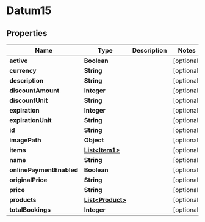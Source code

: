 

# Datum15


## Properties

Name | Type | Description | Notes
------------ | ------------- | ------------- | -------------
**active** | **Boolean** |  |  [optional]
**currency** | **String** |  |  [optional]
**description** | **String** |  |  [optional]
**discountAmount** | **Integer** |  |  [optional]
**discountUnit** | **String** |  |  [optional]
**expiration** | **Integer** |  |  [optional]
**expirationUnit** | **String** |  |  [optional]
**id** | **String** |  |  [optional]
**imagePath** | **Object** |  |  [optional]
**items** | [**List&lt;Item1&gt;**](Item1.md) |  |  [optional]
**name** | **String** |  |  [optional]
**onlinePaymentEnabled** | **Boolean** |  |  [optional]
**originalPrice** | **String** |  |  [optional]
**price** | **String** |  |  [optional]
**products** | [**List&lt;Product&gt;**](Product.md) |  |  [optional]
**totalBookings** | **Integer** |  |  [optional]



